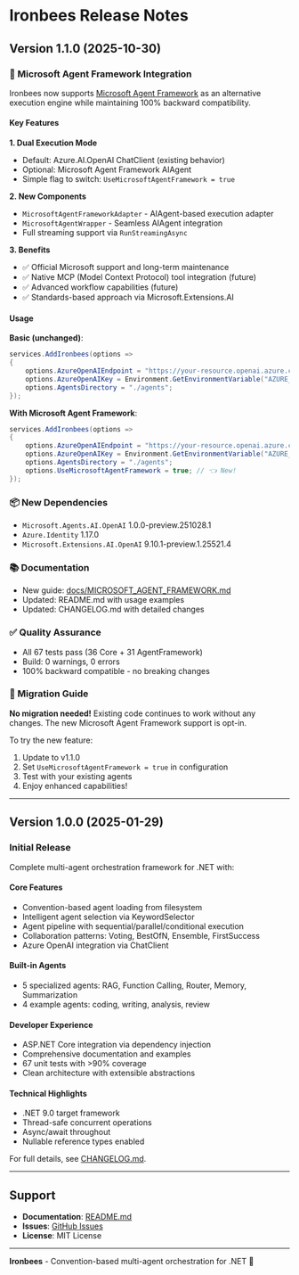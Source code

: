 # Ironbees Release Notes

## Version 1.1.0 (2025-10-30)

### 🎉 Microsoft Agent Framework Integration

Ironbees now supports [Microsoft Agent Framework](https://aka.ms/agent-framework) as an alternative execution engine while maintaining 100% backward compatibility.

#### Key Features

**1. Dual Execution Mode**
- Default: Azure.AI.OpenAI ChatClient (existing behavior)
- Optional: Microsoft Agent Framework AIAgent
- Simple flag to switch: `UseMicrosoftAgentFramework = true`

**2. New Components**
- `MicrosoftAgentFrameworkAdapter` - AIAgent-based execution adapter
- `MicrosoftAgentWrapper` - Seamless AIAgent integration
- Full streaming support via `RunStreamingAsync`

**3. Benefits**
- ✅ Official Microsoft support and long-term maintenance
- ✅ Native MCP (Model Context Protocol) tool integration (future)
- ✅ Advanced workflow capabilities (future)
- ✅ Standards-based approach via Microsoft.Extensions.AI

#### Usage

**Basic (unchanged)**:
```csharp
services.AddIronbees(options =>
{
    options.AzureOpenAIEndpoint = "https://your-resource.openai.azure.com";
    options.AzureOpenAIKey = Environment.GetEnvironmentVariable("AZURE_OPENAI_KEY");
    options.AgentsDirectory = "./agents";
});
```

**With Microsoft Agent Framework**:
```csharp
services.AddIronbees(options =>
{
    options.AzureOpenAIEndpoint = "https://your-resource.openai.azure.com";
    options.AzureOpenAIKey = Environment.GetEnvironmentVariable("AZURE_OPENAI_KEY");
    options.AgentsDirectory = "./agents";
    options.UseMicrosoftAgentFramework = true; // 👈 New!
});
```

### 📦 New Dependencies

- `Microsoft.Agents.AI.OpenAI` 1.0.0-preview.251028.1
- `Azure.Identity` 1.17.0
- `Microsoft.Extensions.AI.OpenAI` 9.10.1-preview.1.25521.4

### 📚 Documentation

- New guide: [docs/MICROSOFT_AGENT_FRAMEWORK.md](docs/MICROSOFT_AGENT_FRAMEWORK.md)
- Updated: README.md with usage examples
- Updated: CHANGELOG.md with detailed changes

### ✅ Quality Assurance

- All 67 tests pass (36 Core + 31 AgentFramework)
- Build: 0 warnings, 0 errors
- 100% backward compatible - no breaking changes

### 🔄 Migration Guide

**No migration needed!** Existing code continues to work without any changes. The new Microsoft Agent Framework support is opt-in.

To try the new feature:
1. Update to v1.1.0
2. Set `UseMicrosoftAgentFramework = true` in configuration
3. Test with your existing agents
4. Enjoy enhanced capabilities!

---

## Version 1.0.0 (2025-01-29)

### Initial Release

Complete multi-agent orchestration framework for .NET with:

#### Core Features
- Convention-based agent loading from filesystem
- Intelligent agent selection via KeywordSelector
- Agent pipeline with sequential/parallel/conditional execution
- Collaboration patterns: Voting, BestOfN, Ensemble, FirstSuccess
- Azure OpenAI integration via ChatClient

#### Built-in Agents
- 5 specialized agents: RAG, Function Calling, Router, Memory, Summarization
- 4 example agents: coding, writing, analysis, review

#### Developer Experience
- ASP.NET Core integration via dependency injection
- Comprehensive documentation and examples
- 67 unit tests with >90% coverage
- Clean architecture with extensible abstractions

#### Technical Highlights
- .NET 9.0 target framework
- Thread-safe concurrent operations
- Async/await throughout
- Nullable reference types enabled

For full details, see [CHANGELOG.md](CHANGELOG.md).

---

## Support

- **Documentation**: [README.md](README.md)
- **Issues**: [GitHub Issues](https://github.com/iyulab-rnd/ironbees/issues)
- **License**: MIT License

---

**Ironbees** - Convention-based multi-agent orchestration for .NET 🐝

